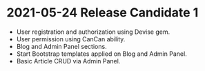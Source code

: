 # 2021-05-24 Release Candidate 1

* User registration and authorization using Devise gem.
* User permission using CanCan ability.
* Blog and Admin Panel sections.
* Start Bootstrap templates applied on Blog and Admin Panel.
* Basic Article CRUD via Admin Panel.
